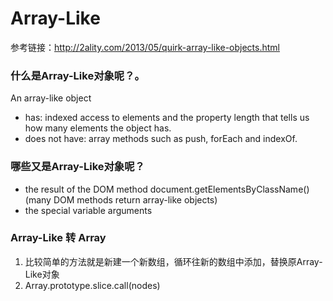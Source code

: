 # Array-Like
参考链接：http://2ality.com/2013/05/quirk-array-like-objects.html

### 什么是Array-Like对象呢？。
An array-like object
- has: indexed access to elements and the property length that tells us how many elements the object has.
- does not have: array methods such as push, forEach and indexOf.

### 哪些又是Array-Like对象呢？
- the result of the DOM method document.getElementsByClassName() (many DOM methods return array-like objects)
- the special variable arguments

### Array-Like 转 Array
1. 比较简单的方法就是新建一个新数组，循环往新的数组中添加，替换原Array-Like对象
2. Array.prototype.slice.call(nodes) 
